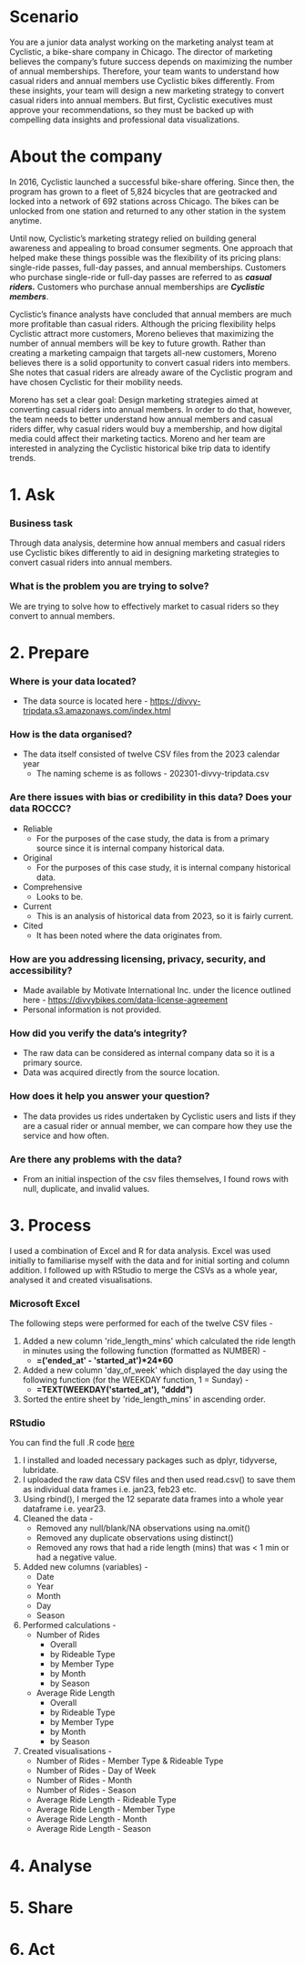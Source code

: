 # Scenario

You are a junior data analyst working on the marketing analyst team at Cyclistic, a bike-share
company in Chicago. The director of marketing believes the company’s future success
depends on maximizing the number of annual memberships. Therefore, your team wants to
understand how casual riders and annual members use Cyclistic bikes differently. From these
insights, your team will design a new marketing strategy to convert casual riders into annual
members. But first, Cyclistic executives must approve your recommendations, so they must be
backed up with compelling data insights and professional data visualizations.

# About the company

In 2016, Cyclistic launched a successful bike-share offering. Since then, the program has grown
to a fleet of 5,824 bicycles that are geotracked and locked into a network of 692 stations
across Chicago. The bikes can be unlocked from one station and returned to any other station
in the system anytime.

Until now, Cyclistic’s marketing strategy relied on building general awareness and appealing to
broad consumer segments. One approach that helped make these things possible was the
flexibility of its pricing plans: single-ride passes, full-day passes, and annual memberships.
Customers who purchase single-ride or full-day passes are referred to as _**casual riders.**_
Customers who purchase annual memberships are _**Cyclistic members**_.

Cyclistic’s finance analysts have concluded that annual members are much more profitable
than casual riders. Although the pricing flexibility helps Cyclistic attract more customers,
Moreno believes that maximizing the number of annual members will be key to future growth.
Rather than creating a marketing campaign that targets all-new customers, Moreno believes
there is a solid opportunity to convert casual riders into members. She notes that casual riders
are already aware of the Cyclistic program and have chosen Cyclistic for their mobility needs.

Moreno has set a clear goal: Design marketing strategies aimed at converting casual riders into
annual members. In order to do that, however, the team needs to better understand how
annual members and casual riders differ, why casual riders would buy a membership, and how
digital media could affect their marketing tactics. Moreno and her team are interested in
analyzing the Cyclistic historical bike trip data to identify trends.

# 1. Ask

### Business task 
Through data analysis, determine how annual members and casual riders use Cyclistic bikes differently to aid in designing marketing strategies to convert casual riders into annual members.

### What is the problem you are trying to solve?
We are trying to solve how to effectively market to casual riders so they convert to annual members.

# 2. Prepare

### Where is your data located?

- The data source is located here - https://divvy-tripdata.s3.amazonaws.com/index.html

### How is the data organised?

- The data itself consisted of twelve CSV files from the 2023 calendar year
	- The naming scheme is as follows - 202301-divvy-tripdata.csv

### Are there issues with bias or credibility in this data? Does your data ROCCC?
- Reliable
	- For the purposes of the case study, the data is from a primary source since it is internal company historical data. 
- Original 
  - For the purposes of this case study, it is internal company historical data.
- Comprehensive
	- Looks to be.
- Current
 	- This is an analysis of historical data from 2023, so it is fairly current.
- Cited
	- It has been noted where the data originates from.

### How are you addressing licensing, privacy, security, and accessibility?
- Made available by Motivate International Inc. under the licence outlined here - https://divvybikes.com/data-license-agreement
- Personal information is not provided.

### How did you verify the data’s integrity?
- The raw data can be considered as internal company data so it is a primary source.
- Data was acquired directly from the source location.

### How does it help you answer your question?
- The data provides us rides undertaken by Cyclistic users and lists if they are a casual rider or annual member, we can compare how they use the service and how often.

### Are there any problems with the data?
- From an initial inspection of the csv files themselves, I found rows with null, duplicate, and invalid values. 

# 3. Process

I used a combination of Excel and R for data analysis. Excel was used initially to familiarise myself with the data and for initial sorting and column addition. I followed up with RStudio to merge the CSVs as a whole year, analysed it and created visualisations.   

### Microsoft Excel

The following steps were performed for each of the twelve CSV files - 

1. Added a new column 'ride_length_mins' which calculated the ride length in minutes using the following function (formatted as NUMBER) -
	- **=('ended_at' - 'started_at')\*24\*60** 
2. Added a new column 'day_of_week' which displayed the day using the following function (for the WEEKDAY function, 1 = Sunday) -
	- **=TEXT(WEEKDAY('started_at'), "dddd")**
3. Sorted the entire sheet by 'ride_length_mins' in ascending order.

### RStudio

You can find the full .R code [here](https://github.com/KevinKTang/google-dal-cap)

1. I installed and loaded necessary packages such as dplyr, tidyverse, lubridate.
2. I uploaded the raw data CSV files and then used read.csv() to save them as individual data frames i.e. jan23, feb23 etc.
3. Using rbind(), I merged the 12 separate data frames into a whole year dataframe i.e. year23.
4. Cleaned the data -
   - Removed any null/blank/NA observations using na.omit()
   - Removed any duplicate observations using distinct()
   - Removed any rows that had a ride length (mins) that was < 1 min or had a negative value.
5. Added new columns (variables) -
   - Date
   - Year
   - Month
   - Day
   - Season 
6. Performed calculations -
	- Number of Rides
   		- Overall
   		- by Rideable Type
   		- by Member Type
   		- by Month
   		- by Season
	- Average Ride Length
   		- Overall
   		- by Rideable Type
   		- by Member Type
   		- by Month
   		- by Season
7. Created visualisations -
	- Number of Rides - Member Type & Rideable Type
	- Number of Rides - Day of Week
	- Number of Rides - Month
 	- Number of Rides - Season
	- Average Ride Length - Rideable Type
	- Average Ride Length - Member Type
	- Average Ride Length - Month
	- Average Ride Length - Season

# 4. Analyse

# 5. Share

# 6. Act
